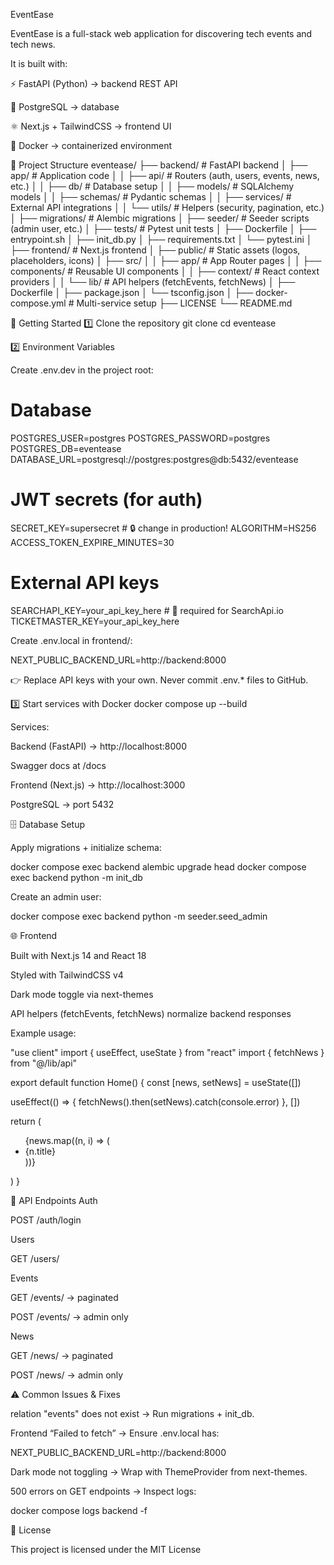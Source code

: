 EventEase 

EventEase is a full-stack web application for discovering tech events and tech news.

It is built with:

⚡ FastAPI (Python) → backend REST API

🐘 PostgreSQL → database

⚛️ Next.js + TailwindCSS → frontend UI

🐳 Docker → containerized environment

📂 Project Structure
eventease/
├── backend/                 # FastAPI backend
│   ├── app/                 # Application code
│   │   ├── api/             # Routers (auth, users, events, news, etc.)
│   │   ├── db/              # Database setup
│   │   ├── models/          # SQLAlchemy models
│   │   ├── schemas/         # Pydantic schemas
│   │   ├── services/        # External API integrations
│   │   └── utils/           # Helpers (security, pagination, etc.)
│   ├── migrations/          # Alembic migrations
│   ├── seeder/              # Seeder scripts (admin user, etc.)
│   ├── tests/               # Pytest unit tests
│   ├── Dockerfile
│   ├── entrypoint.sh
│   ├── init_db.py
│   ├── requirements.txt
│   └── pytest.ini
│
├── frontend/                # Next.js frontend
│   ├── public/              # Static assets (logos, placeholders, icons)
│   ├── src/
│   │   ├── app/             # App Router pages
│   │   ├── components/      # Reusable UI components
│   │   ├── context/         # React context providers
│   │   └── lib/             # API helpers (fetchEvents, fetchNews)
│   ├── Dockerfile
│   ├── package.json
│   └── tsconfig.json
│
├── docker-compose.yml       # Multi-service setup
├── LICENSE
└── README.md

🚀 Getting Started
1️⃣ Clone the repository
git clone <your-repo-url>
cd eventease

2️⃣ Environment Variables

Create .env.dev in the project root:

# Database
POSTGRES_USER=postgres
POSTGRES_PASSWORD=postgres
POSTGRES_DB=eventease
DATABASE_URL=postgresql://postgres:postgres@db:5432/eventease

# JWT secrets (for auth)
SECRET_KEY=supersecret       # 🔒 change in production!
ALGORITHM=HS256
ACCESS_TOKEN_EXPIRE_MINUTES=30

# External API keys
SEARCHAPI_KEY=your_api_key_here   # 🔑 required for SearchApi.io
TICKETMASTER_KEY=your_api_key_here


Create .env.local in frontend/:

NEXT_PUBLIC_BACKEND_URL=http://backend:8000


👉 Replace API keys with your own. Never commit .env.* files to GitHub.

3️⃣ Start services with Docker
docker compose up --build


Services:

Backend (FastAPI) → http://localhost:8000

Swagger docs at /docs

Frontend (Next.js) → http://localhost:3000

PostgreSQL → port 5432

🗄 Database Setup

Apply migrations + initialize schema:

docker compose exec backend alembic upgrade head
docker compose exec backend python -m init_db


Create an admin user:

docker compose exec backend python -m seeder.seed_admin

🌐 Frontend

Built with Next.js 14 and React 18

Styled with TailwindCSS v4

Dark mode toggle via next-themes

API helpers (fetchEvents, fetchNews) normalize backend responses

Example usage:

"use client"
import { useEffect, useState } from "react"
import { fetchNews } from "@/lib/api"

export default function Home() {
  const [news, setNews] = useState([])

  useEffect(() => {
    fetchNews().then(setNews).catch(console.error)
  }, [])

  return (
    <ul>
      {news.map((n, i) => (
        <li key={i}>{n.title}</li>
      ))}
    </ul>
  )
}

🔗 API Endpoints
Auth

POST /auth/login

Users

GET /users/

Events

GET /events/ → paginated

POST /events/ → admin only

News

GET /news/ → paginated

POST /news/ → admin only

⚠️ Common Issues & Fixes

relation "events" does not exist
→ Run migrations + init_db.

Frontend “Failed to fetch”
→ Ensure .env.local has:

NEXT_PUBLIC_BACKEND_URL=http://backend:8000


Dark mode not toggling
→ Wrap <body> with ThemeProvider from next-themes.

500 errors on GET endpoints
→ Inspect logs:

docker compose logs backend -f

📜 License

This project is licensed under the MIT License
